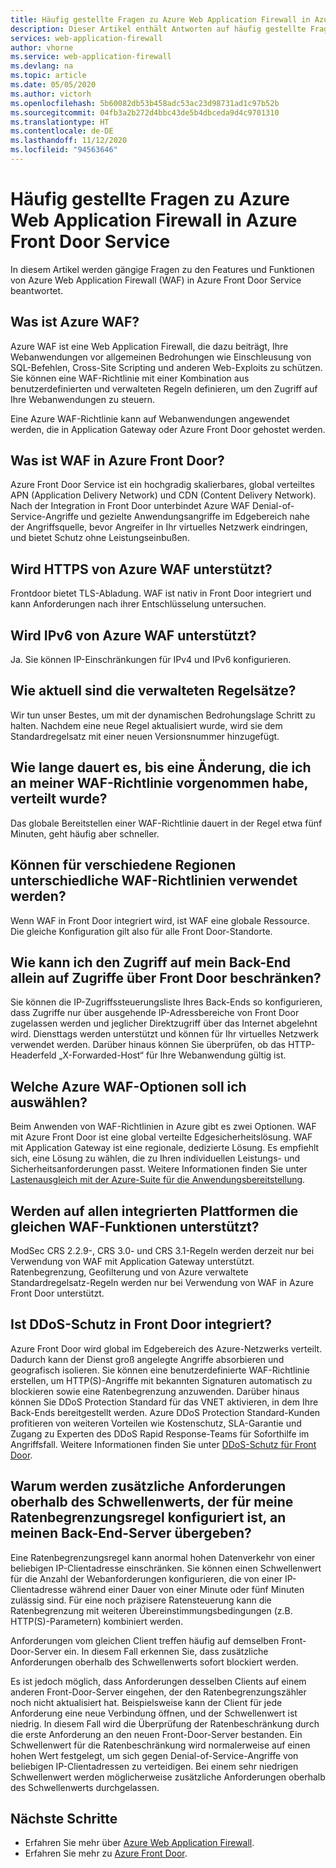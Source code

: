 ```yaml
---
title: Häufig gestellte Fragen zu Azure Web Application Firewall in Azure Front Door Service
description: Dieser Artikel enthält Antworten auf häufig gestellte Fragen zu Web Application Firewall in Azure Front Door.
services: web-application-firewall
author: vhorne
ms.service: web-application-firewall
ms.devlang: na
ms.topic: article
ms.date: 05/05/2020
ms.author: victorh
ms.openlocfilehash: 5b60082db53b458adc53ac23d98731ad1c97b52b
ms.sourcegitcommit: 04fb3a2b272d4bbc43de5b4dbceda9d4c9701310
ms.translationtype: HT
ms.contentlocale: de-DE
ms.lasthandoff: 11/12/2020
ms.locfileid: "94563646"
---
```

# <a name="frequently-asked-questions-for-azure-web-application-firewall-on-azure-front-door-service"></a>Häufig gestellte Fragen zu Azure Web Application Firewall in Azure Front Door Service

In diesem Artikel werden gängige Fragen zu den Features und Funktionen von Azure Web Application Firewall (WAF) in Azure Front Door Service beantwortet. 

## <a name="what-is-azure-waf"></a>Was ist Azure WAF?

Azure WAF ist eine Web Application Firewall, die dazu beiträgt, Ihre Webanwendungen vor allgemeinen Bedrohungen wie Einschleusung von SQL-Befehlen, Cross-Site Scripting und anderen Web-Exploits zu schützen. Sie können eine WAF-Richtlinie mit einer Kombination aus benutzerdefinierten und verwalteten Regeln definieren, um den Zugriff auf Ihre Webanwendungen zu steuern.

Eine Azure WAF-Richtlinie kann auf Webanwendungen angewendet werden, die in Application Gateway oder Azure Front Door gehostet werden.

## <a name="what-is-waf-on-azure-front-door"></a>Was ist WAF in Azure Front Door? 

Azure Front Door Service ist ein hochgradig skalierbares, global verteiltes APN (Application Delivery Network) und CDN (Content Delivery Network). Nach der Integration in Front Door unterbindet Azure WAF Denial-of-Service-Angriffe und gezielte Anwendungsangriffe im Edgebereich nahe der Angriffsquelle, bevor Angreifer in Ihr virtuelles Netzwerk eindringen, und bietet Schutz ohne Leistungseinbußen.

## <a name="does-azure-waf-support-https"></a>Wird HTTPS von Azure WAF unterstützt?

Frontdoor bietet TLS-Abladung. WAF ist nativ in Front Door integriert und kann Anforderungen nach ihrer Entschlüsselung untersuchen.

## <a name="does-azure-waf-support-ipv6"></a>Wird IPv6 von Azure WAF unterstützt?

Ja. Sie können IP-Einschränkungen für IPv4 und IPv6 konfigurieren.

## <a name="how-up-to-date-are-the-managed-rule-sets"></a>Wie aktuell sind die verwalteten Regelsätze?

Wir tun unser Bestes, um mit der dynamischen Bedrohungslage Schritt zu halten. Nachdem eine neue Regel aktualisiert wurde, wird sie dem Standardregelsatz mit einer neuen Versionsnummer hinzugefügt.

## <a name="what-is-the-propagation-time-if-i-make-a-change-to-my-waf-policy"></a>Wie lange dauert es, bis eine Änderung, die ich an meiner WAF-Richtlinie vorgenommen habe, verteilt wurde?

Das globale Bereitstellen einer WAF-Richtlinie dauert in der Regel etwa fünf Minuten, geht häufig aber schneller.

## <a name="can-waf-policies-be-different-for-different-regions"></a>Können für verschiedene Regionen unterschiedliche WAF-Richtlinien verwendet werden?

Wenn WAF in Front Door integriert wird, ist WAF eine globale Ressource. Die gleiche Konfiguration gilt also für alle Front Door-Standorte.
 
## <a name="how-do-i-limit-access-to-my-back-end-to-be-from-front-door-only"></a>Wie kann ich den Zugriff auf mein Back-End allein auf Zugriffe über Front Door beschränken?

Sie können die IP-Zugriffssteuerungsliste Ihres Back-Ends so konfigurieren, dass Zugriffe nur über ausgehende IP-Adressbereiche von Front Door zugelassen werden und jeglicher Direktzugriff über das Internet abgelehnt wird. Diensttags werden unterstützt und können für Ihr virtuelles Netzwerk verwendet werden. Darüber hinaus können Sie überprüfen, ob das HTTP-Headerfeld „X-Forwarded-Host“ für Ihre Webanwendung gültig ist.

## <a name="which-azure-waf-options-should-i-choose"></a>Welche Azure WAF-Optionen soll ich auswählen?

Beim Anwenden von WAF-Richtlinien in Azure gibt es zwei Optionen. WAF mit Azure Front Door ist eine global verteilte Edgesicherheitslösung. WAF mit Application Gateway ist eine regionale, dedizierte Lösung. Es empfiehlt sich, eine Lösung zu wählen, die zu Ihren individuellen Leistungs- und Sicherheitsanforderungen passt. Weitere Informationen finden Sie unter [Lastenausgleich mit der Azure-Suite für die Anwendungsbereitstellung](../../frontdoor/front-door-lb-with-azure-app-delivery-suite.md).


## <a name="do-you-support-same-waf-features-in-all-integrated-platforms"></a>Werden auf allen integrierten Plattformen die gleichen WAF-Funktionen unterstützt?

ModSec CRS 2.2.9-, CRS 3.0- und CRS 3.1-Regeln werden derzeit nur bei Verwendung von WAF mit Application Gateway unterstützt. Ratenbegrenzung, Geofilterung und von Azure verwaltete Standardregelsatz-Regeln werden nur bei Verwendung von WAF in Azure Front Door unterstützt.

## <a name="is-ddos-protection-integrated-with-front-door"></a>Ist DDoS-Schutz in Front Door integriert? 

Azure Front Door wird global im Edgebereich des Azure-Netzwerks verteilt. Dadurch kann der Dienst groß angelegte Angriffe absorbieren und geografisch isolieren. Sie können eine benutzerdefinierte WAF-Richtlinie erstellen, um HTTP(S)-Angriffe mit bekannten Signaturen automatisch zu blockieren sowie eine Ratenbegrenzung anzuwenden. Darüber hinaus können Sie DDoS Protection Standard für das VNET aktivieren, in dem Ihre Back-Ends bereitgestellt werden. Azure DDoS Protection Standard-Kunden profitieren von weiteren Vorteilen wie Kostenschutz, SLA-Garantie und Zugang zu Experten des DDoS Rapid Response-Teams für Soforthilfe im Angriffsfall. Weitere Informationen finden Sie unter [DDoS-Schutz für Front Door](../../frontdoor/front-door-ddos.md).

## <a name="why-do-additional-requests-above-the-threshold-configured-for-my-rate-limit-rule-get-passed-to-my-backend-server"></a>Warum werden zusätzliche Anforderungen oberhalb des Schwellenwerts, der für meine Ratenbegrenzungsregel konfiguriert ist, an meinen Back-End-Server übergeben?

Eine Ratenbegrenzungsregel kann anormal hohen Datenverkehr von einer beliebigen IP-Clientadresse einschränken. Sie können einen Schwellenwert für die Anzahl der Webanforderungen konfigurieren, die von einer IP-Clientadresse während einer Dauer von einer Minute oder fünf Minuten zulässig sind. Für eine noch präzisere Ratensteuerung kann die Ratenbegrenzung mit weiteren Übereinstimmungsbedingungen (z.B. HTTP(S)-Parametern) kombiniert werden. 

Anforderungen vom gleichen Client treffen häufig auf demselben Front-Door-Server ein. In diesem Fall erkennen Sie, dass zusätzliche Anforderungen oberhalb des Schwellenwerts sofort blockiert werden. 

Es ist jedoch möglich, dass Anforderungen desselben Clients auf einem anderen Front-Door-Server eingehen, der den Ratenbegrenzungszähler noch nicht aktualisiert hat. Beispielsweise kann der Client für jede Anforderung eine neue Verbindung öffnen, und der Schwellenwert ist niedrig. In diesem Fall wird die Überprüfung der Ratenbeschränkung durch die erste Anforderung an den neuen Front-Door-Server bestanden. Ein Schwellenwert für die Ratenbeschränkung wird normalerweise auf einen hohen Wert festgelegt, um sich gegen Denial-of-Service-Angriffe von beliebigen IP-Clientadressen zu verteidigen. Bei einem sehr niedrigen Schwellenwert werden möglicherweise zusätzliche Anforderungen oberhalb des Schwellenwerts durchgelassen.

## <a name="next-steps"></a>Nächste Schritte

- Erfahren Sie mehr über [ Azure Web Application Firewall](../overview.md).
- Erfahren Sie mehr zu [Azure Front Door](../../frontdoor/front-door-overview.md).